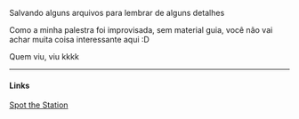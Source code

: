 Salvando alguns arquivos para lembrar de alguns detalhes

Como a minha palestra foi improvisada, sem material guia, você não vai achar muita coisa interessante aqui :D

Quem viu, viu kkkk

---

#### Links
[Spot the Station](https://spotthestation.nasa.gov)
